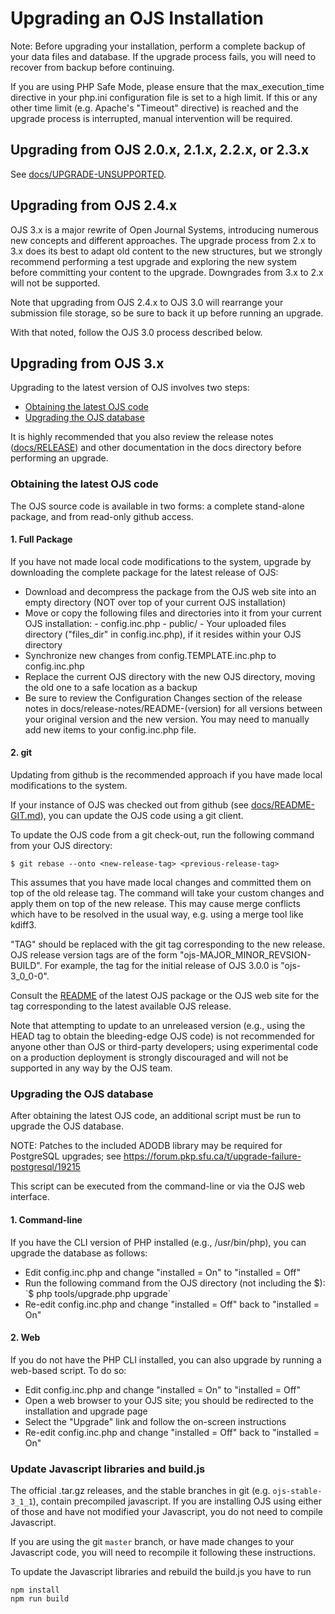 # Upgrading an OJS Installation

Note: Before upgrading your installation, perform a complete backup of your
data files and database. If the upgrade process fails, you will need to recover
from backup before continuing.

If you are using PHP Safe Mode, please ensure that the max_execution_time
directive in your php.ini configuration file is set to a high limit. If this
or any other time limit (e.g. Apache's "Timeout" directive) is reached and
the upgrade process is interrupted, manual intervention will be required.


## Upgrading from OJS 2.0.x, 2.1.x, 2.2.x, or 2.3.x

See [docs/UPGRADE-UNSUPPORTED](UPGRADE-UNSUPPORTED.md).


## Upgrading from OJS 2.4.x

OJS 3.x is a major rewrite of Open Journal Systems, introducing numerous new
concepts and different approaches. The upgrade process from 2.x to 3.x does its
best to adapt old content to the new structures, but we strongly recommend
performing a test upgrade and exploring the new system before committing your
content to the upgrade. Downgrades from 3.x to 2.x will not be supported.

Note that upgrading from OJS 2.4.x to OJS 3.0 will rearrange your submission
file storage, so be sure to back it up before running an upgrade.

With that noted, follow the OJS 3.0 process described below.


## Upgrading from OJS 3.x

Upgrading to the latest version of OJS involves two steps:

- [Obtaining the latest OJS code](#obtaining-the-latest-ojs-code)
- [Upgrading the OJS database](#upgrading-the-ojs-database)

It is highly recommended that you also review the release notes ([docs/RELEASE](RELEASE))
and other documentation in the docs directory before performing an upgrade.


### Obtaining the latest OJS code

The OJS source code is available in two forms: a complete stand-alone 
package, and from read-only github access.

#### 1. Full Package

If you have not made local code modifications to the system, upgrade by 
downloading the complete package for the latest release of OJS:

- Download and decompress the package from the OJS web site into an empty
	directory (NOT over top of your current OJS installation)
- Move or copy the following files and directories into it from your current
	OJS installation:
		- config.inc.php
		- public/
		- Your uploaded files directory ("files_dir" in config.inc.php), if it
			resides within your OJS directory
- Synchronize new changes from config.TEMPLATE.inc.php to config.inc.php
- Replace the current OJS directory with the new OJS directory, moving the
	old one to a safe location as a backup
- Be sure to review the Configuration Changes section of the release notes
	in docs/release-notes/README-(version) for all versions between your
	original version and the new version. You may need to manually add
	new items to your config.inc.php file.


#### 2. git

Updating from github is the recommended approach if you have made local
modifications to the system.

If your instance of OJS was checked out from github (see [docs/README-GIT.md](README-GIT.md)),
you can update the OJS code using a git client.

To update the OJS code from a git check-out, run the following command from
your OJS directory:

```
$ git rebase --onto <new-release-tag> <previous-release-tag>
```

This assumes that you have made local changes and committed them on top of
the old release tag. The command will take your custom changes and apply
them on top of the new release. This may cause merge conflicts which have to
be resolved in the usual way, e.g. using a merge tool like kdiff3.

"TAG" should be replaced with the git tag corresponding to the new release.
OJS release version tags are of the form "ojs-MAJOR_MINOR_REVSION-BUILD".
For example, the tag for the initial release of OJS 3.0.0 is "ojs-3_0_0-0".

Consult the [README](README.md) of the latest OJS package or the OJS web site for the
tag corresponding to the latest available OJS release.

Note that attempting to update to an unreleased version (e.g., using the HEAD
tag to obtain the bleeding-edge OJS code) is not recommended for anyone other
than OJS or third-party developers; using experimental code on a production
deployment is strongly discouraged and will not be supported in any way by
the OJS team.


### Upgrading the OJS database

After obtaining the latest OJS code, an additional script must be run to
upgrade the OJS database.

NOTE: Patches to the included ADODB library may be required for PostgreSQL
upgrades; see https://forum.pkp.sfu.ca/t/upgrade-failure-postgresql/19215

This script can be executed from the command-line or via the OJS web interface.

#### 1. Command-line

If you have the CLI version of PHP installed (e.g., /usr/bin/php), you can
upgrade the database as follows:

- Edit config.inc.php and change "installed = On" to "installed = Off"
- Run the following command from the OJS directory (not including the $):
	`$ php tools/upgrade.php upgrade`
- Re-edit config.inc.php and change "installed = Off" back to
	 "installed = On"

#### 2. Web

If you do not have the PHP CLI installed, you can also upgrade by running a
web-based script. To do so:

- Edit config.inc.php and change "installed = On" to "installed = Off"
- Open a web browser to your OJS site; you should be redirected to the
	installation and upgrade page
- Select the "Upgrade" link and follow the on-screen instructions
- Re-edit config.inc.php and change "installed = Off" back to
	 "installed = On"

### Update Javascript libraries and build.js

The official .tar.gz releases, and the stable branches in git (e.g.
`ojs-stable-3_1_1`), contain precompiled javascript. If you are installing
OJS using either of those and have not modified your Javascript, you do not
need to compile Javascript.

If you are using the git `master` branch, or have made changes to your
Javascript code, you will need to recompile it following these instructions.

To update the Javascript libraries and rebuild the build.js you have to run
```
npm install
npm run build
```

